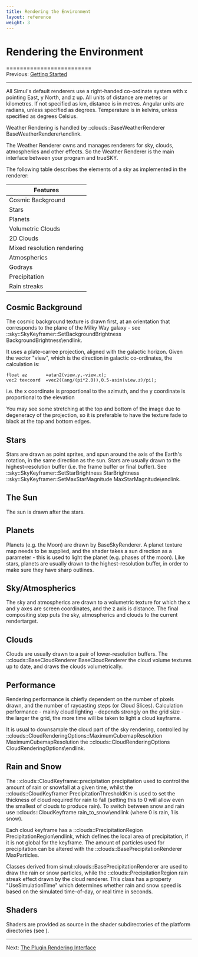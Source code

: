 ```yaml
---
title: Rendering the Environment
layout: reference
weight: 3
---
```

Rendering the Environment
===

=========================<br>Previous: <a href="gettingstarted">Getting Started</a>
<hr size="1">

All Simul's default renderers use a right-handed co-ordinate system with x pointing East, y North, and z up. All units of distance are metres or kilometres. If not specified as km, distance is in metres. Angular units are radians, unless specified as degrees. Temperature is in kelvins, unless specified as degrees Celsius.

Weather Rendering is handled by  ::clouds::BaseWeatherRenderer BaseWeatherRenderer\endlink.

The Weather Renderer owns and manages renderers for sky, clouds, atmospherics and other effects.
So the Weather Renderer is the main interface between your program and trueSKY.

The following table describes the elements of a sky as implemented in the renderer:

| Features                                      |
| -------------------------     |
| Cosmic Background                     |
| Stars                                         |
| Planets                                       |
| Volumetric Clouds                     |
| 2D Clouds                                     |
| Mixed resolution rendering|
| Atmospherics                          |
| Godrays                                       |
| Precipitation                         |
| Rain streaks                          |

Cosmic Background
-----------------
The cosmic background texture is drawn first, at an orientation that corresponds to the plane of the Milky Way galaxy - see ::sky::SkyKeyframer::SetBackgroundBrightness BackgroundBrightness\endlink.

It uses a plate-carree projection, aligned with the galactic horizon. Given the vector "view", which is the direction in galactic co-ordinates, the calculation is:

    float az       =atan2(view.y,-view.x);
    vec2 texcoord  =vec2((ang/(pi*2.0)),0.5-asin(view.z)/pi);

i.e. the x coordinate is proportional to the azimuth, and the y coordinate is proportional to the elevation



You may see some stretching at the top and bottom of the image due to degeneracy of the projection, so it is preferable to have the texture fade to black at the top and bottom edges.

Stars
-----
Stars are drawn as point sprites, and spun around the axis of the Earth's rotation, in the same direction as the sun. Stars are usually drawn to the highest-resolution buffer (i.e. the frame buffer or final buffer). See
::sky::SkyKeyframer::SetStarBrightness StarBrightness ::sky::SkyKeyframer::SetMaxStarMagnitude MaxStarMagnitude\endlink.

The Sun
-------
The sun is drawn after the stars.

Planets
-------
Planets (e.g. the Moon) are drawn by BaseSkyRenderer.
A planet texture map needs to be supplied, and the shader takes a sun direction as a parameter -
this is used to light the planet (e.g. phases of the moon). Like stars, planets are usually drawn to the
highest-resolution buffer, in order to make sure they have sharp outlines.


Sky/Atmospherics
----------------
The sky and atmospherics are drawn to a volumetric texture for which the x and y axes are screen coordinates, and the z axis is distance. The final compositing step puts the sky, atmospherics and clouds to the current
rendertarget.

Clouds
------
Clouds are usually drawn to a pair of lower-resolution buffers.
The ::clouds::BaseCloudRenderer BaseCloudRenderer the cloud volume textures up to date, and draws the clouds volumetrically.

Performance
-----------
Rendering performance is chiefly dependent on the number of pixels drawn, and the number of raycasting steps (or Cloud Slices).
Calculation performance - mainly cloud lighting - depends strongly on the grid size - the larger the grid, the more time will be taken to light a cloud keyframe.

It is usual to downsample the cloud part of the sky rendering, controlled by
::clouds::CloudRenderingOptions::MaximumCubemapResolution MaximumCubemapResolution the ::clouds::CloudRenderingOptions CloudRenderingOptions\endlink.

        
Rain and Snow
-------------



The ::clouds::CloudKeyframe::precipitation precipitation used to control the amount of rain or snowfall
at a given time, whilst the ::clouds::CloudKeyframer PrecipitationThresholdKm is used to set the thickness of cloud required for rain to fall (setting this to 0 will allow even the smallest of clouds to produce rain). To switch between snow and rain use ::clouds::CloudKeyframe rain_to_snow\endlink (where 0 is rain, 1 is snow). 

Each cloud keyframe has a ::clouds::PrecipitationRegion PrecipitationRegion\endlink, which defines the local area of precipitation,
if it is not global for the keyframe. The amount of particles used for precipitation can be altered with the ::clouds::BasePrecipitationRenderer MaxParticles.



Classes derived from simul::clouds::BasePrecipitationRenderer are used to draw the rain or snow particles, while the ::clouds::PrecipitationRegion rain streak effect drawn by the cloud renderer. This class has a property "UseSimulationTime" which determines whether rain and snow speed is based on the simulated time-of-day, or real time in seconds.

Shaders
-------
Shaders are provided as source in the shader subdirectories of the platform directories (see <shaders>).

<hr>
Next: <a href="pri">The Plugin Rendering Interface</a>
